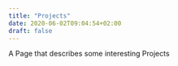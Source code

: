 ```yaml
---
title: "Projects"
date: 2020-06-02T09:04:54+02:00
draft: false
---
```



A Page that describes some interesting Projects
